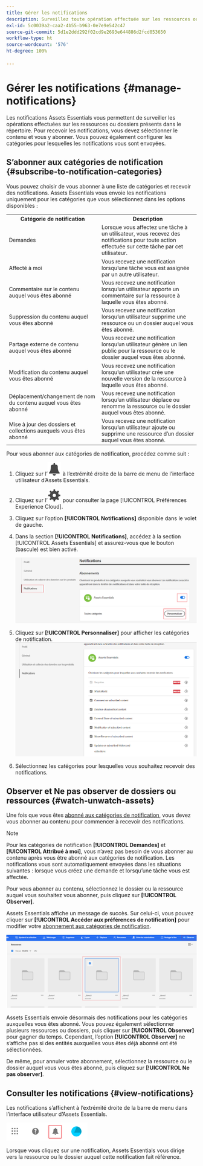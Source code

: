 ```yaml
---
title: Gérer les notifications
description: Surveillez toute opération effectuée sur les ressources ou dossiers du répertoire à l’aide des notifications Assets Essentials.
exl-id: 5c0039a2-caa2-4b55-b963-0e7e9e542c47
source-git-commit: 5d1e2ddd292f02cd9e2693e644886d2fcd053650
workflow-type: ht
source-wordcount: '576'
ht-degree: 100%

---
```


# Gérer les notifications {#manage-notifications}

Les notifications Assets Essentials vous permettent de surveiller les opérations effectuées sur les ressources ou dossiers présents dans le répertoire. Pour recevoir les notifications, vous devez sélectionner le contenu et vous y abonner. Vous pouvez également configurer les catégories pour lesquelles les notifications vous sont envoyées.

## S’abonner aux catégories de notification {#subscribe-to-notification-categories}

Vous pouvez choisir de vous abonner à une liste de catégories et recevoir des notifications. Assets Essentials vous envoie les notifications uniquement pour les catégories que vous sélectionnez dans les options disponibles :

<table>
    <tbody>
     <tr>
      <th><strong>Catégorie de notification</strong></th>
      <th><strong>Description</strong></th>
     </tr>
     <tr>
      <td>Demandes</td>
      <td>Lorsque vous affectez une tâche à un utilisateur, vous recevez des notifications pour toute action effectuée sur cette tâche par cet utilisateur.</td>
     </tr>
     <tr>
      <td>Affecté à moi</td>
      <td>Vous recevez une notification lorsqu’une tâche vous est assignée par un autre utilisateur.</td>
     </tr>
     <tr>
      <td>Commentaire sur le contenu auquel vous êtes abonné</td>
      <td>Vous recevez une notification lorsqu’un utilisateur apporte un commentaire sur la ressource à laquelle vous êtes abonné.</td>
     </tr>
     <tr>
      <td>Suppression du contenu auquel vous êtes abonné</td>
      <td>Vous recevez une notification lorsqu’un utilisateur supprime une ressource ou un dossier auquel vous êtes abonné.</td>
     </tr>
     <tr>
      <td>Partage externe de contenu auquel vous êtes abonné</td>
      <td>Vous recevez une notification lorsqu’un utilisateur génère un lien public pour la ressource ou le dossier auquel vous êtes abonné.</td>
     </tr>
     <tr>
      <td>Modification du contenu auquel vous êtes abonné</td>
      <td>Vous recevez une notification lorsqu’un utilisateur crée une nouvelle version de la ressource à laquelle vous êtes abonné.</td>
     </tr>
     <tr>
      <td>Déplacement/changement de nom du contenu auquel vous êtes abonné</td>
      <td>Vous recevez une notification lorsqu’un utilisateur déplace ou renomme la ressource ou le dossier auquel vous êtes abonné.</td>
     </tr>
     <tr>
      <td>Mise à jour des dossiers et collections auxquels vous êtes abonné</td>
      <td>Vous recevez une notification lorsqu’un utilisateur ajoute ou supprime une ressource d’un dossier auquel vous êtes abonné.</td>
     </tr>    
    </tbody>
   </table>

Pour vous abonner aux catégories de notification, procédez comme suit :

1. Cliquez sur l’![icône en forme de cloche](assets/bell-icon.svg) à l’extrémité droite de la barre de menu de l’interface utilisateur d’Assets Essentials.

1. Cliquez sur l’![icône des paramètres](assets/settings-icon.svg) pour consulter la page [!UICONTROL Préférences Experience Cloud].

1. Cliquez sur l’option **[!UICONTROL Notifications]** disponible dans le volet de gauche.

1. Dans la section **[!UICONTROL Notifications]**, accédez à la section [!UICONTROL Assets Essentials] et assurez-vous que le bouton (bascule) est bien activé.

   ![Notifications dans Assets Essentials](assets/enable-notifications.png)

1. Cliquez sur **[!UICONTROL Personnaliser]** pour afficher les catégories de notification.
   ![Notifications dans Assets Essentials](assets/enable-notification-categories.png)

1. Sélectionnez les catégories pour lesquelles vous souhaitez recevoir des notifications.

## Observer et Ne pas observer de dossiers ou ressources {#watch-unwatch-assets}

Une fois que vous êtes [abonné aux catégories de notification](#subscribe-to-notification-categories), vous devez vous abonner au contenu pour commencer à recevoir des notifications.

>[!NOTE]
>
>Pour les catégories de notification **[!UICONTROL Demandes]** et **[!UICONTROL Attribué à moi]**, vous n’avez pas besoin de vous abonner au contenu après vous être abonné aux catégories de notification. Les notifications vous sont automatiquement envoyées dans les situations suivantes : lorsque vous créez une demande et lorsqu’une tâche vous est affectée.

Pour vous abonner au contenu, sélectionnez le dossier ou la ressource auquel vous souhaitez vous abonner, puis cliquez sur **[!UICONTROL Observer]**.

Assets Essentials affiche un message de succès. Sur celui-ci, vous pouvez cliquer sur **[!UICONTROL Accéder aux préférences de notification]** pour modifier votre [abonnement aux catégories de notification](#subscribe-to-notification-categories).

![Notifications dans Assets Essentials](assets/watch-assets.png)

Assets Essentials envoie désormais des notifications pour les catégories auxquelles vous êtes abonné. Vous pouvez également sélectionner plusieurs ressources ou dossiers, puis cliquer sur **[!UICONTROL Observer]** pour gagner du temps. Cependant, l’option **[!UICONTROL Observer]** ne s’affiche pas si des entités auxquelles vous êtes déjà abonné ont été sélectionnées.

De même, pour annuler votre abonnement, sélectionnez la ressource ou le dossier auquel vous vous êtes abonné, puis cliquez sur **[!UICONTROL Ne pas observer]**.

## Consulter les notifications {#view-notifications}

Les notifications s’affichent à l’extrémité droite de la barre de menu dans l’interface utilisateur d’Assets Essentials.

![Notifications dans Assets Essentials](assets/notifications-assets-essentials.png)

Lorsque vous cliquez sur une notification, Assets Essentials vous dirige vers la ressource ou le dossier auquel cette notification fait référence.
